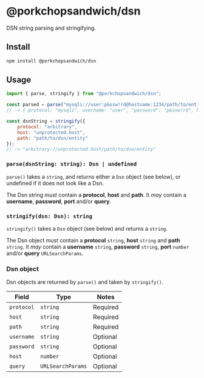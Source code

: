 # @porkchopsandwich/dsn

DSN string parsing and stringifying.

## Install

```sh
npm install @porkchopsandwich/dsn
```

## Usage

```js
import { parse, stringify } from "@porkchopsandwich/dsn";

const parsed = parse("mysqli://user:p&ssw!rd@hostname:1234/path/to/entity?extra=1");
// -> { protocol: "mysqli", username: "user", "password": "p&ssw!rd", host: "hostname", port: 1234, path: "path/to/entity", query: URLSearchParams }

const dsnString = stringify({
    protocol: "arbitrary",
    host: "unprotected.host",
    path: "path/to/dsn/entity"
});
// -> "arbitrary://unprotected.host/path/to/dsn/entity"

```

### `parse(dsnString: string): Dsn | undefined`

`parse()` takes a `string`, and returns either a `Dsn` object (see below), or undefined if it does not look like a Dsn.

The Dsn string *must* contain a **protocol**, **host** and **path**. It *may* contain a **username**, **password**, **port** and/or **query**.

### `stringify(dsn: Dsn): string`

`stringify()` takes a `Dsn` object (see below) and returns a `string`.

The Dsn object *must* contain a **protocol** `string`, **host** `string` and **path** `string`. It *may* contain a **username** `string`, **password** `string`, **port** `number` and/or **query** `URLSearchParams`.

### Dsn object
Dsn objects are returned by `parse()` and taken by `stringify()`.

| Field      | Type              | Notes    |
| ---------- | ----------------- | -------- |
| `protocol` | `string`          | Required |
| `host`     | `string`          | Required |
| `path`     | `string`          | Required |
| `username` | `string`          | Optional |
| `password` | `string`          | Optional |
| `host`     | `number`          | Optional |
| `query`    | `URLSearchParams` | Optional |
